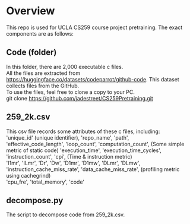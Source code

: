 # Overview
This repo is used for UCLA CS259 course project pretraining. The exact components are as follows:
## Code (folder)
In this folder, there are 2,000 executable c files.  
All the files are extracted from https://huggingface.co/datasets/codeparrot/github-code. This dataset collects files from the GitHub.  
To use the files, feel free to clone a copy to your PC.  
git clone https://github.com/jadestreet/CS259Pretraining.git
## 259_2k.csv
This csv file records some attributes of these c files, including:  
'unique_id' (unique identifier), 'repo_name', 'path',  
'effective_code_length', 'loop_count', 'computation_count', (Some simple metric of static code)
'execution_time', 'execution_time_cycles', 'instruction_count', 'cpi', (Time & instruction metric)  
'I1mr', 'ILmr', 'Dr', 'Dw', 'D1mr', 'D1mw', 'DLmr', 'DLmw', 'instruction_cache_miss_rate',
'data_cache_miss_rate', (profiling metric using cachegrind)  
'cpu_fre', 'total_memory', 'code'
## decompose.py
The script to decompose code from 259_2k.csv.
